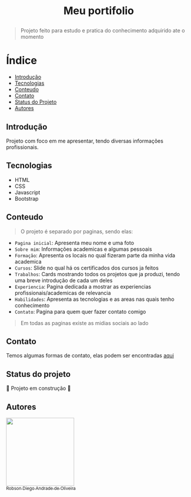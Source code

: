 
<h1 align="center">
  <p>Meu portifolio</p>
</h1>

> Projeto feito para estudo e pratica do conhecimento adquirido ate o momento

# Índice 

* [Introdução](##Introdução)
* [Tecnologias](##Tecnologias)
* [Conteudo](##Conteudo)
* [Contato](##Contato)
* [Status do Projeto](##Status-do-projeto)
* [Autores](##Autores)


## Introdução
Projeto com foco em me apresentar, tendo diversas informações profissionais.

## Tecnologias

* HTML
* CSS
* Javascript
* Bootstrap

## Conteudo

> O projeto é separado por paginas, sendo elas:

- `Pagina inicial`: Apresenta meu nome e uma foto
- `Sobre mim`: Informações academicas e algumas pessoais
- `Formação`: Apresenta os locais no qual fizeram parte da minha vida academica
- `Cursos`: Slide no qual há os certificados dos cursos ja feitos
- `Trabalhos`: Cards mostrando todos os projetos que ja produzi, tendo uma breve introdução de cada um deles
- `Experiencia`: Pagina dedicada a mostrar as experiencias profissionais/academicas de relevancia
- `Habilidades`: Apresenta as tecnologias e as areas nas quais tenho conhecimento
- `Contato`: Pagina para quem quer fazer contato comigo

> Em todas as paginas existe as midias sociais ao lado

## Contato
Temos algumas formas de contato, elas podem ser encontradas [aqui](https://github.com/TheRealRobinho)

## Status do projeto
:construction: Projeto em construção :construction:

## Autores
[<img src="https://avatars.githubusercontent.com/u/77800184?v=4" width=185><br><sub>Robson Diego Andrade de Oliveira</sub>](https://github.com/TheRealRobinho)
